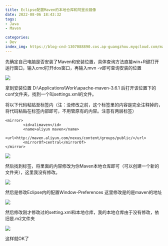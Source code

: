 ```yaml
---
title: Eclipse配置Maven的本地仓库和阿里云镜像
date: 2022-08-06 18:43:32
tags: 
- Java
- Maven

categories: 
- Dev
index_img: https://blog-cnd-1307088890.cos.ap-guangzhou.myqcloud.com/maven.jpg
---
```


<!-- more -->

先确定自己电脑是否安装了Maven和安装位置，具体查询方法直接win+R键打开运行窗口，输入cmd打开dos窗口，再输入mvn -v即可查询安装的位置

![](https://blog-cnd-1307088890.cos.ap-guangzhou.myqcloud.com/20220806184146.png)

 

拿到安装位置 D:\Applications\Work\apache-maven-3.6.1 后打开该位置下的conf文件夹，找到一个叫settings.xml的文件。

将以下代码粘贴至<mirrors>标签内（注：没修改之前，这个标签里的内容是完全注释掉的，将代码粘贴在标签内部即可，不用管原有的内容。注意有两层标签）

```
<mirror>  
        <id>alimaven</id>  
        <name>aliyun maven</name>  
        <url>http://maven.aliyun.com/nexus/content/groups/public/</url>  
        <mirrorOf>central</mirrorOf>          
</mirror> 
```

![](https://blog-cnd-1307088890.cos.ap-guangzhou.myqcloud.com/20220806184214.png)

 

 然后找到<localRepository>标签，将里面的内容修改为你Maven本地仓库即可（可以创建一个新的文件夹），这里我没有修改。

![](https://blog-cnd-1307088890.cos.ap-guangzhou.myqcloud.com/20220806184231.png)

 

 然后是修改Eclipse内的配置Window-Preferences 这里修改是的是maven的地址

![](https://blog-cnd-1307088890.cos.ap-guangzhou.myqcloud.com/20220806184242.png)

 

 然后修改刚才修改过的setting.xml和本地仓库，我的本地仓库由于没有修改，依旧是.m2文件夹

![](https://blog-cnd-1307088890.cos.ap-guangzhou.myqcloud.com/20220806184259.png)

 

 

这样就OK了
